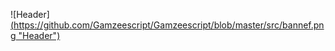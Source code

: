 
![Header][(https://github.com/Gamzeescript/Gamzeescript/blob/master/src/bannef.png "Header")](https://some-url.dev/)
